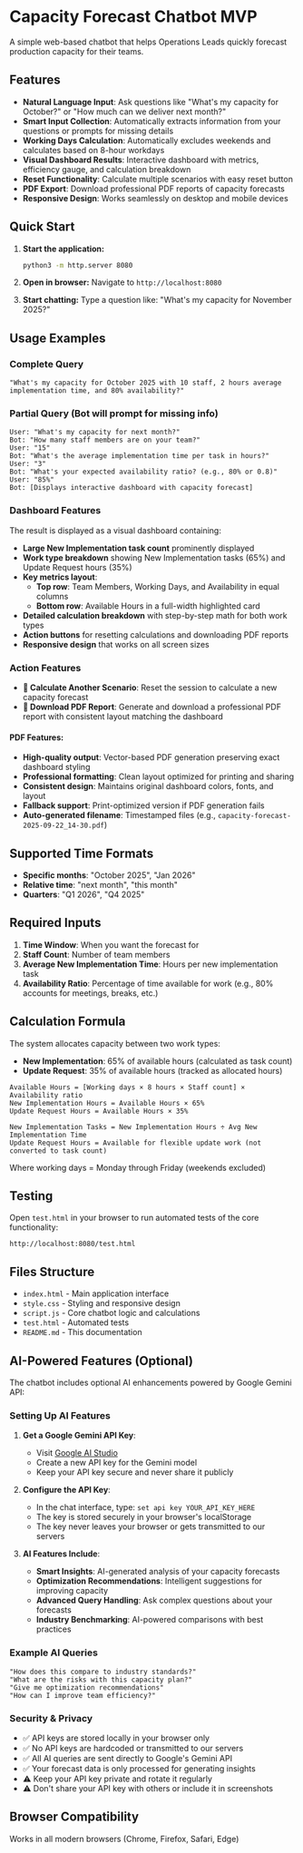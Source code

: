 # Capacity Forecast Chatbot MVP

A simple web-based chatbot that helps Operations Leads quickly forecast production capacity for their teams.

## Features

- **Natural Language Input**: Ask questions like "What's my capacity for October?" or "How much can we deliver next month?"
- **Smart Input Collection**: Automatically extracts information from your questions or prompts for missing details
- **Working Days Calculation**: Automatically excludes weekends and calculates based on 8-hour workdays
- **Visual Dashboard Results**: Interactive dashboard with metrics, efficiency gauge, and calculation breakdown
- **Reset Functionality**: Calculate multiple scenarios with easy reset button
- **PDF Export**: Download professional PDF reports of capacity forecasts
- **Responsive Design**: Works seamlessly on desktop and mobile devices

## Quick Start

1. **Start the application:**
   ```bash
   python3 -m http.server 8080
   ```

2. **Open in browser:**
   Navigate to `http://localhost:8080`

3. **Start chatting:**
   Type a question like: "What's my capacity for November 2025?"

## Usage Examples

### Complete Query
```
"What's my capacity for October 2025 with 10 staff, 2 hours average implementation time, and 80% availability?"
```

### Partial Query (Bot will prompt for missing info)
```
User: "What's my capacity for next month?"
Bot: "How many staff members are on your team?"
User: "15"
Bot: "What's the average implementation time per task in hours?"
User: "3"
Bot: "What's your expected availability ratio? (e.g., 80% or 0.8)"
User: "85%"
Bot: [Displays interactive dashboard with capacity forecast]
```

### Dashboard Features
The result is displayed as a visual dashboard containing:
- **Large New Implementation task count** prominently displayed
- **Work type breakdown** showing New Implementation tasks (65%) and Update Request hours (35%)
- **Key metrics layout**:
  - **Top row**: Team Members, Working Days, and Availability in equal columns
  - **Bottom row**: Available Hours in a full-width highlighted card
- **Detailed calculation breakdown** with step-by-step math for both work types
- **Action buttons** for resetting calculations and downloading PDF reports
- **Responsive design** that works on all screen sizes

### Action Features
- **🔄 Calculate Another Scenario**: Reset the session to calculate a new capacity forecast
- **📄 Download PDF Report**: Generate and download a professional PDF report with consistent layout matching the dashboard

#### PDF Features:
- **High-quality output**: Vector-based PDF generation preserving exact dashboard styling
- **Professional formatting**: Clean layout optimized for printing and sharing
- **Consistent design**: Maintains original dashboard colors, fonts, and layout
- **Fallback support**: Print-optimized version if PDF generation fails
- **Auto-generated filename**: Timestamped files (e.g., `capacity-forecast-2025-09-22_14-30.pdf`)

## Supported Time Formats

- **Specific months**: "October 2025", "Jan 2026"
- **Relative time**: "next month", "this month"
- **Quarters**: "Q1 2026", "Q4 2025"

## Required Inputs

1. **Time Window**: When you want the forecast for
2. **Staff Count**: Number of team members
3. **Average New Implementation Time**: Hours per new implementation task
4. **Availability Ratio**: Percentage of time available for work (e.g., 80% accounts for meetings, breaks, etc.)

## Calculation Formula

The system allocates capacity between two work types:
- **New Implementation**: 65% of available hours (calculated as task count)
- **Update Request**: 35% of available hours (tracked as allocated hours)

```
Available Hours = [Working days × 8 hours × Staff count] × Availability ratio
New Implementation Hours = Available Hours × 65%
Update Request Hours = Available Hours × 35%

New Implementation Tasks = New Implementation Hours ÷ Avg New Implementation Time
Update Request Hours = Available for flexible update work (not converted to task count)
```

Where working days = Monday through Friday (weekends excluded)

## Testing

Open `test.html` in your browser to run automated tests of the core functionality:

```
http://localhost:8080/test.html
```

## Files Structure

- `index.html` - Main application interface
- `style.css` - Styling and responsive design
- `script.js` - Core chatbot logic and calculations
- `test.html` - Automated tests
- `README.md` - This documentation

## AI-Powered Features (Optional)

The chatbot includes optional AI enhancements powered by Google Gemini API:

### Setting Up AI Features

1. **Get a Google Gemini API Key**:
   - Visit [Google AI Studio](https://makersuite.google.com/app/apikey)
   - Create a new API key for the Gemini model
   - Keep your API key secure and never share it publicly

2. **Configure the API Key**:
   - In the chat interface, type: `set api key YOUR_API_KEY_HERE`
   - The key is stored securely in your browser's localStorage
   - The key never leaves your browser or gets transmitted to our servers

3. **AI Features Include**:
   - **Smart Insights**: AI-generated analysis of your capacity forecasts
   - **Optimization Recommendations**: Intelligent suggestions for improving capacity
   - **Advanced Query Handling**: Ask complex questions about your forecasts
   - **Industry Benchmarking**: AI-powered comparisons with best practices

### Example AI Queries

```
"How does this compare to industry standards?"
"What are the risks with this capacity plan?"
"Give me optimization recommendations"
"How can I improve team efficiency?"
```

### Security & Privacy

- ✅ API keys are stored locally in your browser only
- ✅ No API keys are hardcoded or transmitted to our servers
- ✅ All AI queries are sent directly to Google's Gemini API
- ✅ Your forecast data is only processed for generating insights
- ⚠️ Keep your API key private and rotate it regularly
- ⚠️ Don't share your API key with others or include it in screenshots

## Browser Compatibility

Works in all modern browsers (Chrome, Firefox, Safari, Edge)